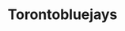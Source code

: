 ---
title: Torontobluejays
crosslinks:
- MLBStreams
- NYYankees
- canucks
- orioles
- Mariners
- place
- xkcd
- IAmA
- Astros
- KCRoyals
- torontoraptors
- AskOuija
- jaystickets
- hockey
- leafs
- chicago
- toronto
- the_donaldson
- vexillology
---